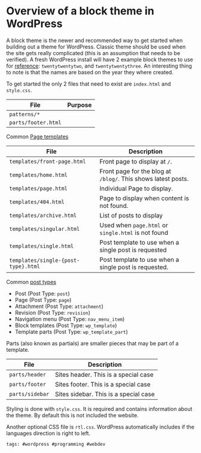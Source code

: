 # Overview of a block theme in WordPress

A block theme is the newer and recommended way to get started when
building out a theme for WordPress. Classic theme should be used when
the site gets really complicated (this is an assumption that needs to be
verified). A fresh WordPress install will have 2 example block themes to
use for [reference]: `twentytwentytwo`, and `twentytwentythree`. An
interesting thing to note is that the names are based on the year they
where created.

[reference]: https://developer.wordpress.org/themes/getting-started/theme-development-examples/

To get started the only 2 files that need to exist are `index.html` and
`style.css`.

| File                | Purpose |
| ------------------- | ------- |
| `patterns/*`        |         |
| `parts/footer.html` |         |

Common [Page templates]

| File                                | Description                                                   |
| ----------------------------------- | ------------------------------------------------------------- |
| `templates/front-page.html`         | Front page to display at `/`.                                 |
| `templates/home.html`               | Front page for the blog at `/blog/`. This shows latest posts. |
| `templates/page.html`               | Individual Page to display.                                   |
| `templates/404.html`                | Page to display when content is not found.                    |
| `templates/archive.html`            | List of posts to display                                      |
| `templates/singular.html`           | Used when `page.html` or `single.html` is not found           |
| `templates/single.html`             | Post template to use when a single post is requested          |
| `templates/single-{post-type}.html` | Post template to use when a single post is requested.         |

Common [post types]

- Post (Post Type: `post`)
- Page (Post Type: `page`)
- Attachment (Post Type: `attachment`)
- Revision (Post Type: `revision`)
- Navigation menu (Post Type: `nav_menu_item`)
- Block templates (Post Type: `wp_template`)
- Template parts (Post Type: `wp_template_part`)

[Page templates]: https://developer.wordpress.org/themes/basics/template-files/#common-wordpress-template-files
[post types]: https://developer.wordpress.org/themes/basics/post-types/#default-post-types

Parts (also known as partials) are smaller pieces that may be part of a
template.

| File            | Description                           |
| --------------- | ------------------------------------- |
| `parts/header`  | Sites header. This is a special case  |
| `parts/footer`  | Sites footer. This is a special case  |
| `parts/sidebar` | Sites sidebar. This is a special case |

Styling is done with `style.css`. It is required and contains
information about the theme. By default this is not included the
website.

Another optional CSS file is `rtl.css`. WordPress automatically
includes if the languages direction is right to left.

[docs]: https://developer.wordpress.org/themes/

    tags: #wordpress #programming #webdev
